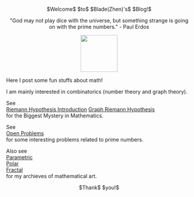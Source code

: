 <p align="center">
$Welcome$ $to$ $Blade(Zhen)'s$ $Blog!$
</p> 

<p align="center">
"God may not play dice with the universe, but something strange is going on with the prime numbers." - Paul Erdos
</p> 

<p align="center"><img src= "https://user-images.githubusercontent.com/66701331/182988392-6dc55f54-b27b-414b-a433-48f172b1209d.png" width="100" height="100" ></p>
Here I post some fun stuffs about math! 

I am mainly interested in combinatorics (number theory and graph theory).
<p/>

See 
<br/>
<a href="https://bladezhenlei.github.io/Riemann-Hypothesis/"> Riemann Hypothesis Introduction</a>
<a href="https://bladezhenlei.github.io/Graph-Riemann-Hypothesis/"> Graph Riemann Hypothesis </a>
<br/>
for the Biggest Mystery in Mathematics. 




See
<br/>
<a href="https://bladezhenlei.github.io/Open-Problems/"> Open Problems </a>
<br/>
for some interesting problems related to prime numbers.
<br/>

Also see
<br/>
<a href="https://bladezhenlei.github.io/Gallery-Parametric/"> Parametric </a>
<br/>
<a href="https://bladezhenlei.github.io/Gallery-Polar/"> Polar </a>
<br/>
<a href="https://bladezhenlei.github.io/Gallery-Fractal/"> Fractal </a>
<br/>
for my archieves of mathematical art.

<p align="center">
$Thank$ $you!$
</p>


<html lang="en">
<head>
<meta http-equiv="content-type" content="text/html; charset=utf-8">
<script type="text/javascript" charset="utf-8" src="
https://cdn.mathjax.org/mathjax/latest/MathJax.js?config=TeX-AMS-MML_HTMLorMML,
https://vincenttam.github.io/javascripts/MathJaxLocal.js"></script>
</head>
